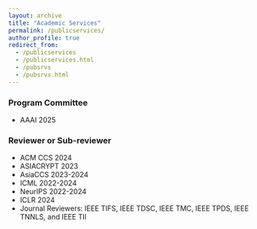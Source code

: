 ```yaml
---
layout: archive
title: "Academic Services"
permalink: /publicservices/
author_profile: true
redirect_from: 
  - /publicservices
  - /publicservices.html
  - /pubsrvs
  - /pubsrvs.html
---
```


### Program Committee
+ AAAI 2025

### Reviewer or Sub-reviewer
+ ACM CCS 2024
+ ASIACRYPT 2023
+ AsiaCCS 2023-2024
+ ICML 2022-2024
+ NeurIPS 2022-2024
+ ICLR 2024
+ Journal Reviewers: IEEE TIFS, IEEE TDSC, IEEE TMC, IEEE TPDS, IEEE TNNLS, and IEEE TII
